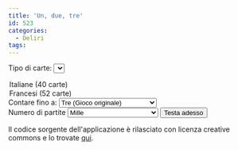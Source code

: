 ```yaml
---
title: 'Un, due, tre'
id: 523
categories:
  - Deliri
tags:
---
```


<style type="text/css">

</style>

<div id="settings_deck">

Tipo di carte: <select id="settings_deck_cards">
<option value="italian" selected="selected">Italiane (40 carte)</option>
<option value="franch">Francesi (52 carte)</option>
</select>
Contare fino a: <select id="settings_deck_number">
<option value="1">Uno (Ti piace perdere, eh?!?)</option>
<option value="2">Due</option>
<option value="3" selected="selected">Tre (Gioco originale)</option>
<option value="4">Quattro</option>
<option value="5">Cinque</option>
<option value="6">Sei</option>
<option value="7">Sette</option>
<option value="8">Otto</option>
<option value="9">Nove</option>
<option value="10">Dieci</option>
</select>

</div>

<form id="test_deck_form">
<label for="test_deck_number">Numero di partite <select id="test_deck_number">
<option value="1">Una (hai perso!)</option>
<option value="10">Dieci</option>
<option value="20">Venti</option>
<option value="50">Cinquanta</option>
<option value="100">Cento (forse una la vinci...)</option>
<option value="1000" selected="selected">Mille</option>
<option value="10000">Diecimila</option>
<option value="100000">Centomila</option>
<option value="500000">Cinquecentomila</option>
<option value="1000000">Un milione!!!!</option>

</select> <input type="submit" id="test_deck_submit" value="Testa adesso"/></label> 

</form> 
<div id="test_deck_results"></div>

<script type="text/javascript" src="/sites/impazzito.it/uploads/statics/js/deck.js?v=1.01"></script>
<script type="text/javascript">
jQuery.noConflict();
jQuery(document).ready(function() {
    inject_test_deck("settings_deck", "test_deck");
    inject_play_deck("settings_deck", "test_play");
});
</script>

Il codice sorgente dell'applicazione è rilasciato con licenza creative commons e lo trovate [qui](/wp-content/uploads/statics/js/deck.js).